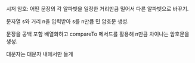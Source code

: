 시저 암호: 어떤 문장의 각 알파벳을 일정한 거리만큼 밀어서 다른 알파벳으로 바꾸기.

문자열 s와 거리 n을 입력받아 s를 n만큼 민 암호문 생성.

문장을 공백 포함 배열화하고
compareTo 메서드를 활용해 n만큼 차이나는 암호문을 생성.

대문자는 대문자 내에서만 들게 

